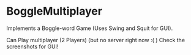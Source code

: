 # BoggleMultiplayer
Implements a Boggle-word Game (Uses Swing and Squit for GUI).

Can Play multiplayer (2 Players) (but no server right now :( )
Check the screenshots for GUI!
